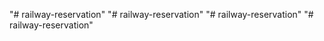 "# railway-reservation" 
"# railway-reservation" 
"# railway-reservation" 
"# railway-reservation" 
